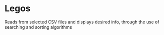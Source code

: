 # Legos
Reads from selected CSV files and displays desired info, through the use of searching and sorting algorithms
